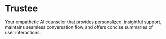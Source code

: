 # Trustee
Your empathetic AI counselor that provides personalized, insightful support, maintains seamless conversation flow, and offers concise summaries of user interactions.

